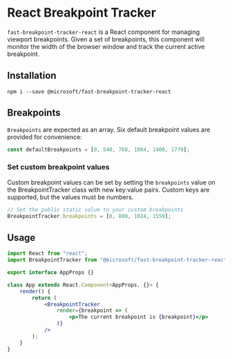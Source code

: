 # React Breakpoint Tracker
`fast-breakpoint-tracker-react` is a React component for managing viewport breakpoints. Given a set of breakpoints, this component will monitor the width of the browser window and track the current active breakpoint.

## Installation
`npm i --save @microsoft/fast-breakpoint-tracker-react`

## Breakpoints
`Breakpoints` are expected as an array. Six default breakpoint values are provided for convenience:

```jsx
const defaultBreakpoints = [0, 540, 768, 1084, 1400, 1779];
```

### Set custom breakpoint values
Custom breakpoint values can be set by setting the `breakpoints` value on the BreakpointTracker class with new key:value pairs. Custom keys are supported, but the values must be numbers.

```jsx
// Set the public static value to your custom breakpoints
BreakpointTracker.breakpoints = [0, 800, 1024, 1559];
```

## Usage
```jsx
import React from "react";
import BreakpointTracker from "@microsoft/fast-breakpoint-tracker-react";

export interface AppProps {}

class App extends React.Component<AppProps, {}> {
    render() {
        return (
            <BreakpointTracker
                render={breakpoint => (
                    <p>The current breakpoint is {breakpoint}</p>
                )}
            />
        );
    }
}
```
